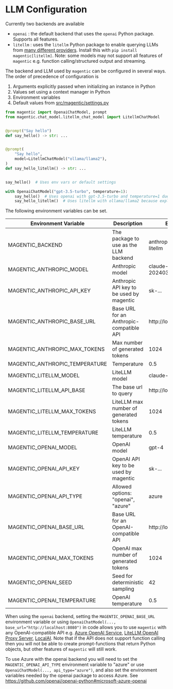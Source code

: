 # LLM Configuration

Currently two backends are available

- `openai` : the default backend that uses the `openai` Python package. Supports all features.
- `litellm` : uses the `litellm` Python package to enable querying LLMs from [many different providers](https://docs.litellm.ai/docs/providers). Install this with `pip install magentic[litellm]`. Note: some models may not support all features of `magentic` e.g. function calling/structured output and streaming.

The backend and LLM used by `magentic` can be configured in several ways. The order of precedence of configuration is

1. Arguments explicitly passed when initializing an instance in Python
1. Values set using a context manager in Python
1. Environment variables
1. Default values from [src/magentic/settings.py](https://github.com/jackmpcollins/magentic/src/magentic/settings.py)

```python
from magentic import OpenaiChatModel, prompt
from magentic.chat_model.litellm_chat_model import LitellmChatModel


@prompt("Say hello")
def say_hello() -> str: ...


@prompt(
    "Say hello",
    model=LitellmChatModel("ollama/llama2"),
)
def say_hello_litellm() -> str: ...


say_hello()  # Uses env vars or default settings

with OpenaiChatModel("gpt-3.5-turbo", temperature=1):
    say_hello()  # Uses openai with gpt-3.5-turbo and temperature=1 due to context manager
    say_hello_litellm()  # Uses litellm with ollama/llama2 because explicitly configured
```

The following environment variables can be set.

| Environment Variable           | Description                              | Example                      |
| ------------------------------ | ---------------------------------------- | ---------------------------- |
| MAGENTIC_BACKEND               | The package to use as the LLM backend    | anthropic / openai / litellm |
| MAGENTIC_ANTHROPIC_MODEL       | Anthropic model                          | claude-3-haiku-20240307      |
| MAGENTIC_ANTHROPIC_API_KEY     | Anthropic API key to be used by magentic | sk-...                       |
| MAGENTIC_ANTHROPIC_BASE_URL    | Base URL for an Anthropic-compatible API | http://localhost:8080        |
| MAGENTIC_ANTHROPIC_MAX_TOKENS  | Max number of generated tokens           | 1024                         |
| MAGENTIC_ANTHROPIC_TEMPERATURE | Temperature                              | 0.5                          |
| MAGENTIC_LITELLM_MODEL         | LiteLLM model                            | claude-2                     |
| MAGENTIC_LITELLM_API_BASE      | The base url to query                    | http://localhost:11434       |
| MAGENTIC_LITELLM_MAX_TOKENS    | LiteLLM max number of generated tokens   | 1024                         |
| MAGENTIC_LITELLM_TEMPERATURE   | LiteLLM temperature                      | 0.5                          |
| MAGENTIC_OPENAI_MODEL          | OpenAI model                             | gpt-4                        |
| MAGENTIC_OPENAI_API_KEY        | OpenAI API key to be used by magentic    | sk-...                       |
| MAGENTIC_OPENAI_API_TYPE       | Allowed options: "openai", "azure"       | azure                        |
| MAGENTIC_OPENAI_BASE_URL       | Base URL for an OpenAI-compatible API    | http://localhost:8080        |
| MAGENTIC_OPENAI_MAX_TOKENS     | OpenAI max number of generated tokens    | 1024                         |
| MAGENTIC_OPENAI_SEED           | Seed for deterministic sampling          | 42                           |
| MAGENTIC_OPENAI_TEMPERATURE    | OpenAI temperature                       | 0.5                          |

When using the `openai` backend, setting the `MAGENTIC_OPENAI_BASE_URL` environment variable or using `OpenaiChatModel(..., base_url="http://localhost:8080")` in code allows you to use `magentic` with any OpenAI-compatible API e.g. [Azure OpenAI Service](https://learn.microsoft.com/en-us/azure/ai-services/openai/quickstart?tabs=command-line&pivots=programming-language-python#create-a-new-python-application), [LiteLLM OpenAI Proxy Server](https://docs.litellm.ai/docs/proxy_server), [LocalAI](https://localai.io/howtos/easy-request-openai/). Note that if the API does not support function calling then you will not be able to create prompt-functions that return Python objects, but other features of `magentic` will still work.

To use Azure with the openai backend you will need to set the `MAGENTIC_OPENAI_API_TYPE` environment variable to "azure" or use `OpenaiChatModel(..., api_type="azure")`, and also set the environment variables needed by the openai package to access Azure. See https://github.com/openai/openai-python#microsoft-azure-openai
